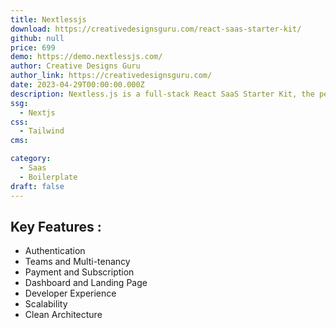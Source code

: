 ```yaml
---
title: Nextlessjs
download: https://creativedesignsguru.com/react-saas-starter-kit/
github: null
price: 699
demo: https://demo.nextlessjs.com/
author: Creative Designs Guru
author_link: https://creativedesignsguru.com/
date: 2023-04-29T00:00:00.000Z
description: Nextless.js is a full-stack React SaaS Starter Kit, the perfect SaaS boilerplate to launch a SaaS faster and earn your first MRR. It includes everything you need to start your product.
ssg:
  - Nextjs
css:
  - Tailwind
cms:

category:
  - Saas
  - Boilerplate
draft: false
---
```


## Key Features :

- Authentication
- Teams and Multi-tenancy
- Payment and Subscription
- Dashboard and Landing Page
- Developer Experience
- Scalability
- Clean Architecture
